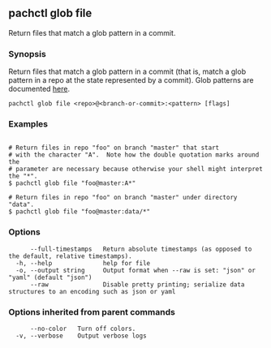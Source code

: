 ## pachctl glob file

Return files that match a glob pattern in a commit.

### Synopsis

Return files that match a glob pattern in a commit (that is, match a glob pattern in a repo at the state represented by a commit). Glob patterns are documented [here](https://golang.org/pkg/path/filepath/#Match).

```
pachctl glob file <repo>@<branch-or-commit>:<pattern> [flags]
```

### Examples

```

# Return files in repo "foo" on branch "master" that start
# with the character "A".  Note how the double quotation marks around the
# parameter are necessary because otherwise your shell might interpret the "*".
$ pachctl glob file "foo@master:A*"

# Return files in repo "foo" on branch "master" under directory "data".
$ pachctl glob file "foo@master:data/*"
```

### Options

```
      --full-timestamps   Return absolute timestamps (as opposed to the default, relative timestamps).
  -h, --help              help for file
  -o, --output string     Output format when --raw is set: "json" or "yaml" (default "json")
      --raw               Disable pretty printing; serialize data structures to an encoding such as json or yaml
```

### Options inherited from parent commands

```
      --no-color   Turn off colors.
  -v, --verbose    Output verbose logs
```

